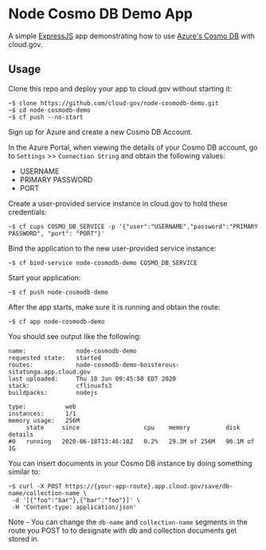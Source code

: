 # Node Cosmo DB Demo App

A simple [ExpressJS](https://expressjs.com/) app demonstrating how to use [Azure's Cosmo DB](https://azure.microsoft.com/en-us/services/cosmos-db/) with cloud.gov.

## Usage

Clone this repo and deploy your app to cloud.gov without starting it:

```
~$ clone https://github.com/cloud-gov/node-cosmodb-demo.git
~$ cd node-cosmodb-demo
~$ cf push --no-start
```

Sign up for Azure and create a new Cosmo DB Account.

In the Azure Portal, when viewing the details of your Cosmo DB account, go to `Settings` >> `Connection String` and obtain the following values:

* USERNAME
* PRIMARY PASSWORD
* PORT

Create a user-provided service instance in cloud.gov to hold these credentials:

```
~$ cf cups COSMO_DB_SERVICE -p '{"user":"USERNAME","password":"PRIMARY PASSWORD", "port": "PORT"}'
```

Bind the application to the new user-provided service instance:

```
~$ cf bind-service node-cosmodb-demo COSMO_DB_SERVICE
```

Start your application:

```
~$ cf push node-cosmodb-demo
```

After the app starts, make sure it is running and obtain the route:

```
~$ cf app node-cosmodb-demo
```

You should see output like the following: 

```
name:              node-cosmodb-demo
requested state:   started
routes:            node-cosmodb-demo-boisterous-sitatunga.app.cloud.gov
last uploaded:     Thu 18 Jun 09:45:58 EDT 2020
stack:             cflinuxfs3
buildpacks:        nodejs

type:           web
instances:      1/1
memory usage:   256M
     state     since                  cpu    memory          disk          details
#0   running   2020-06-18T13:46:10Z   0.2%   29.3M of 256M   90.1M of 1G   
```

You can insert documents in your Cosmo DB instance by doing something similar to:

```
~$ curl -X POST https://{your-app-route}.app.cloud.gov/save/db-name/collection-name \
 -d '[{"foo":"bar"},{"bar":"foo"}]' \
 -H 'Content-type: application/json'
```

Note - You can change the `db-name` and `collection-name` segments in the route you POST to to designate with db and collection documents get stored in.